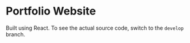# Portfolio Website

Built using React. To see the actual source code, switch to the `develop` branch. 
